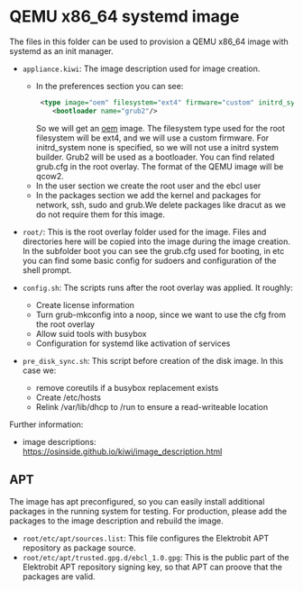 # QEMU x86_64 systemd image

The files in this folder can be used to provision a QEMU x86_64 image with systemd as an init manager.

- `appliance.kiwi`: The image description used for image creation. 
    - In the preferences section you can see: 
        ```xml
         <type image="oem" filesystem="ext4" firmware="custom" initrd_system="none" format="qcow2">
            <bootloader name="grub2"/>
        ```
         So we will get an [oem](https://osinside.github.io/kiwi/image_types_and_results.html) image. The filesystem type used for the root filesystem will be ext4, and we will use a custom firmware. For initrd_system none is specified, so we will not use a initrd system builder. Grub2 will be used as a bootloader. You can find related grub.cfg in the root overlay. The format of the QEMU image will be qcow2.
    - In the user section we create the root user and the ebcl user
    - In the packages section we add the kernel and packages for network, ssh, sudo and grub.We delete packages like dracut as we do not require them for this image.

- `root/`: This is the root overlay folder used for the image. Files and directories here will be copied into the image during the image creation. In the subfolder boot you can see the grub.cfg used for booting, in etc you can find some basic config for sudoers and configuration of the shell prompt.

- `config.sh`: The scripts runs after the root overlay was applied. It roughly:
    - Create license information
    - Turn grub-mkconfig into a noop, since we want to use the cfg from the root overlay
    - Allow suid tools with busybox
    - Configuration for systemd like activation of services

- `pre_disk_sync.sh`: This script before creation of the disk image. In this case we:
    - remove coreutils if a busybox replacement exists
    - Create /etc/hosts
    - Relink /var/lib/dhcp to /run to ensure a read-writeable location

Further information:
- image descriptions: https://osinside.github.io/kiwi/image_description.html

## APT

The image has apt preconfigured, so you can easily install additional packages in the running system for testing.
For production, please add the packages to the image description and rebuild the image.

- `root/etc/apt/sources.list`: This file configures the Elektrobit APT repository as package source.
- `root/etc/apt/trusted.gpg.d/ebcl_1.0.gpg`: This is the public part of the Elektrobit APT repository signing key, so that APT can proove that the packages are valid.
